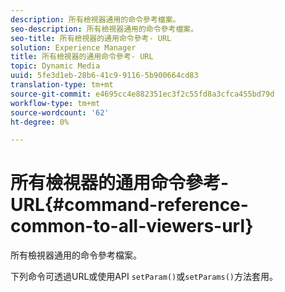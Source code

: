 ```yaml
---
description: 所有檢視器通用的命令參考檔案。
seo-description: 所有檢視器通用的命令參考檔案。
seo-title: 所有檢視器的通用命令參考- URL
solution: Experience Manager
title: 所有檢視器的通用命令參考- URL
topic: Dynamic Media
uuid: 5fe3d1eb-28b6-41c9-9116-5b900664cd83
translation-type: tm+mt
source-git-commit: e4695cc4e882351ec3f2c55fd8a3cfca455bd79d
workflow-type: tm+mt
source-wordcount: '62'
ht-degree: 0%

---
```



# 所有檢視器的通用命令參考- URL{#command-reference-common-to-all-viewers-url}

所有檢視器通用的命令參考檔案。

下列命令可透過URL或使用API `setParam()`或`setParams()`方法套用。
